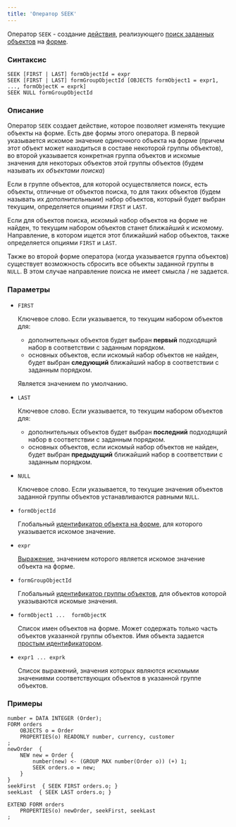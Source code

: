 ```yaml
---
title: 'Оператор SEEK'
---
```


Оператор `SEEK` - создание [действия](Actions.md), реализующего [поиск заданных объектов](Search_SEEK.md) на [форме](Forms.md).

### Синтаксис

```
SEEK [FIRST | LAST] formObjectId = expr
SEEK [FIRST | LAST] formGroupObjectId [OBJECTS formObject1 = expr1, ..., formObjectK = exprk]
SEEK NULL formGroupObjectId
```

### Описание

Оператор `SEEK` создает действие, которое позволяет изменять текущие объекты на форме. Есть две формы этого оператора. В первой указывается искомое значение одиночного объекта на форме (причем этот объект может находиться в составе некоторой группы объектов), во второй указывается конкретная группа объектов и искомые значения для некоторых объектов этой группы объектов (будем называть их *объектами поиска*)

Если в группе объектов, для которой осуществляется поиск, есть объекты, отличные от объектов поиска, то для таких объектов (будем называть их *дополнительными*) набор объектов, который будет выбран текущим, определяется опциями `FIRST` и `LAST`.

Если для объектов поиска, искомый набор объектов на форме не найден, то текущим набором объектов станет ближайший к искомому. Направление, в котором ищется этот ближайший набор объектов, также определяется опциями `FIRST` и `LAST`.

Также во второй форме оператора (когда указывается группа объектов) существует возможность сбросить все объекты заданной группы в `NULL`. В этом случае направление поиска не имеет смысла / не задается.

### Параметры

- `FIRST`

    Ключевое слово. Если указывается, то текущим набором объектов для:

    -   дополнительных объектов будет выбран **первый** подходящий набор в соответствии с заданным порядком. 
    -   основных объектов, если искомый набор объектов не найден, будет выбран **следующий** ближайший набор в соответствии с заданным порядком. 

  Является значением по умолчанию. 

- `LAST`

    Ключевое слово. Если указывается, то текущим набором объектов для:

    -   дополнительных объектов будет выбран **последний** подходящий набор в соответствии с заданным порядком. 
    -   основных объектов, если искомый набор объектов не найден, будет выбран **предыдущий** ближайший набор в соответствии с заданным порядком. 

- `NULL`

    Ключевое слово. Если указывается, то текущие значения объектов заданной группы объектов устанавливаются равными `NULL`.

- `formObjectId`

    Глобальный [идентификатор объекта на форме](IDs.md#groupobjectid), для которого указывается искомое значение.

- `expr`

    [Выражение](Expression.md), значением которого является искомое значение объекта на форме.

- `formGroupObjectId`

    Глобальный [идентификатор группы объектов](IDs.md#groupobjectid), для объектов которой указываются искомые значения.

- `formObject1 ...  formObjectK`

    Список имен объектов на форме. Может содержать только часть объектов указанной группы объектов. Имя объекта задается [простым идентификатором](IDs.md#id).

- `expr1 ... exprk`

    Список выражений, значения которых являются искомыми значениями соответствующих объектов в указанной группе объектов.

### Примеры

```lsf
number = DATA INTEGER (Order);
FORM orders
    OBJECTS o = Order
    PROPERTIES(o) READONLY number, currency, customer
;
newOrder  {
    NEW new = Order {
        number(new) <- (GROUP MAX number(Order o)) (+) 1;
        SEEK orders.o = new;
    }
}
seekFirst  { SEEK FIRST orders.o; }
seekLast  { SEEK LAST orders.o; }

EXTEND FORM orders
    PROPERTIES(o) newOrder, seekFirst, seekLast
;
```
